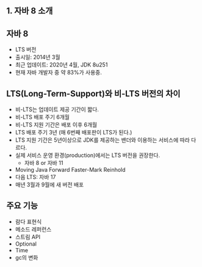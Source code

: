 ## 1. 자바 8 소개

## 자바 8
+ LTS 버전
+ 출시일: 2014년 3월
+ 최근 업데이트: 2020년 4월, JDK 8u251
+ 현재 자바 개발자 중 약 83%가 사용중.


## LTS(Long-Term-Support)와 비-LTS 버전의 차이
+ 비-LTS는 업데이트 제공 기간이 짧다.
+ 비-LTS 배포 주기 6개월
+ 비-LTS 지원 기간은 배포 이후 6개월
+ LTS 배포 주기 3년 (매 6번째 배포판이 LTS가 된다.)
+ LTS 지원 기간은 5년이상으로 JDK를 제공하는 밴더와 이용하는 서비스에 따라 다르다.
+ 실제 서비스 운영 환경(production)에서는 LTS 버전을 권장한다.
  - 자바 8 or 자바 11
+ Moving Java Forward Faster-Mark Reinhold
+ 다음 LTS: 자바 17
+ 매년 3월과 9월에 새 버전 배포

## 주요 기능
+ 람다 표현식
+ 메소드 레퍼런스
+ 스트림 API
+ Optional<T>
+ Time
+ gc의 변화
